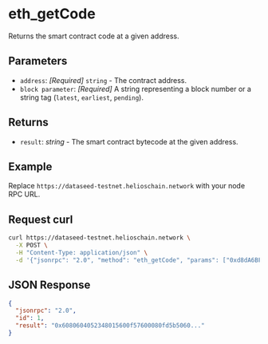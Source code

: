 # eth_getCode

Returns the smart contract code at a given address.

## Parameters

- `address`: *[Required]* `string` - The contract address.
- `block parameter`: *[Required]* A string representing a block number or a string tag (`latest`, `earliest`, `pending`).

## Returns

- `result`: *string* - The smart contract bytecode at the given address.

## Example

Replace `https://dataseed-testnet.helioschain.network` with your node RPC URL.

## Request curl
```sh
curl https://dataseed-testnet.helioschain.network \
  -X POST \
  -H "Content-Type: application/json" \
  -d '{"jsonrpc": "2.0", "method": "eth_getCode", "params": ["0xd8dA6BF26964aF9D7eEd9e03E53415D37aA96045", "latest"], "id": 1}'
```

## JSON Response
```json
{
  "jsonrpc": "2.0",
  "id": 1,
  "result": "0x6080604052348015600f57600080fd5b5060..."
}
```